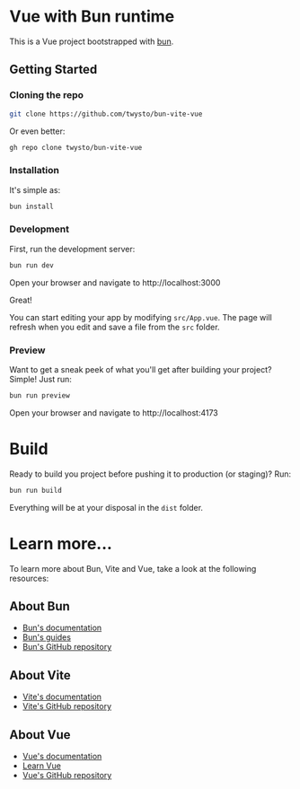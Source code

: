 # Vue with Bun runtime

This is a Vue project bootstrapped with [bun](https://bun.sh/).

## Getting Started

### Cloning the repo

```sh
git clone https://github.com/twysto/bun-vite-vue
```

Or even better:

```sh
gh repo clone twysto/bun-vite-vue
```

### Installation

It's simple as:

```sh
bun install
```

### Development

First, run the development server:

```sh
bun run dev
```

Open your browser and navigate to http://localhost:3000

Great!

You can start editing your app by modifying `src/App.vue`.
The page will refresh when you edit and save a file from the `src` folder.

### Preview

Want to get a sneak peek of what you'll get after building your project?
Simple! Just run:

```sh
bun run preview
```

Open your browser and navigate to http://localhost:4173

# Build

Ready to build you project before pushing it to production (or staging)?
Run:

```sh
bun run build
```
Everything will be at your disposal in the `dist` folder.

# Learn more...

To learn more about Bun, Vite and Vue, take a look at the following resources:

## About Bun

- [Bun's documentation](https://bun.sh/docs)
- [Bun's guides](https://bun.sh/guides)
- [Bun's GitHub repository](hhttps://github.com/oven-sh/bun)

## About Vite

- [Vite's documentation](https://vite.dev/guide/)
- [Vite's GitHub repository](https://github.com/vitejs/vite)

## About Vue

- [Vue's documentation](https://vuejs.org/guide)
- [Learn Vue](https://vuejs.org/tutorial)
- [Vue's GitHub repository](https://github.com/vuejs/vue)
